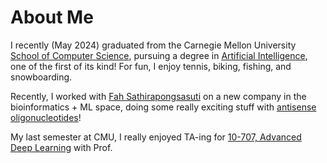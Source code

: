 # About Me
I recently (May 2024) graduated from the Carnegie Mellon University [School of Computer Science](https://www.cs.cmu.edu/), pursuing a degree in [Artificial Intelligence](https://www.cs.cmu.edu/bs-in-artificial-intelligence/), one of the first of its kind!
For fun, I enjoy tennis, biking, fishing, and snowboarding.

Recently, I worked with [Fah Sathirapongsasuti](https://cs.stanford.edu/~fah/home.html) on a new company in the bioinformatics + ML space, doing some really exciting stuff with [antisense oligonucleotides](nature.com/articles/nrneurol.2017.148)! 

My last semester at CMU, I really enjoyed TA-ing for [10-707, Advanced Deep Learning](https://machinelearningcmu.github.io/S24-10707/) with Prof. 


<!--stackedit_data:
eyJoaXN0b3J5IjpbLTQ4MjEyNDk0MiwtMTQzNTk4MzkyOCwtMT
IyNDAzMzQyNSwtMTU4OTEwMjA2OSwtMTc0NzE0NDM3LC0xOTI0
NzQ3NV19
-->
